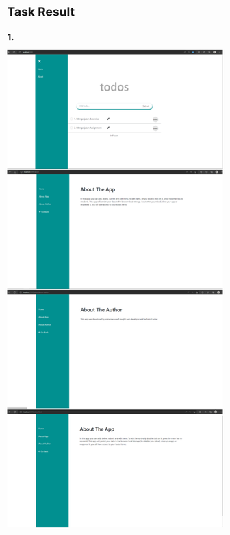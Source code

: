 # Task Result

## 1. 
![Screenshot](./Screenshot_1.png)
![Screenshot](./Screenshot_2.png)
![Screenshot](./Screenshot_3.png)
![Screenshot](./Screenshot_4.png)